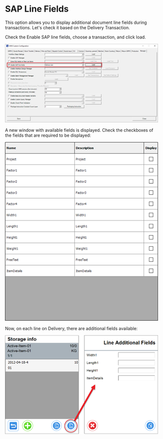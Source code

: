 #  SAP Line Fields 

This option allows you to display additional document line fields during transactions. Let's check it based on the Delivery Transaction.

Check the Enable SAP line fields, choose a transaction, and click load.

![SAP Line Fields](./media/sap-line-fields.png)

A new window with available fields is displayed. Check the checkboxes of the fields that are required to be displayed:

![Delivery Line](./media/delivery-line.png)

Now, on each line on Delivery, there are additional fields available:

![Additional Fields](./media/additional-fields.png)
